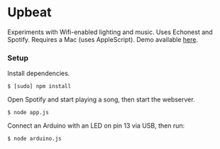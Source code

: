 Upbeat
=============

Experiments with Wifi-enabled lighting and music. Uses Echonest and Spotify. Requires a Mac (uses AppleScript). Demo available [here](https://www.youtube.com/watch?v=wQOHUPTOtik).

### Setup
Install dependencies.
```
$ [sudo] npm install
```
Open Spotify and start playing a song, then start the webserver.
```
$ node app.js
```
Connect an Arduino with an LED on pin 13 via USB, then run:
```
$ node arduino.js
```
